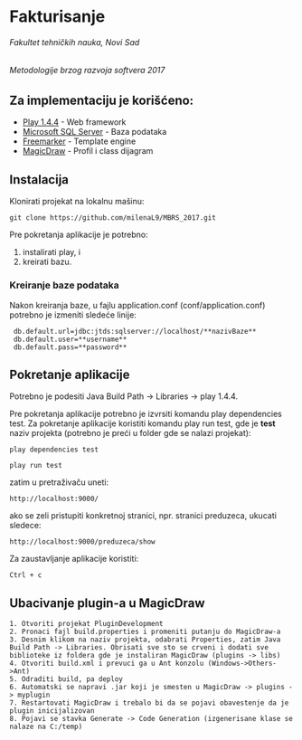 # Fakturisanje
###### Fakultet tehničkih nauka, Novi Sad
###### Metodologije brzog razvoja softvera 2017

## Za implementaciju je korišćeno:
* [Play 1.4.4](https://www.playframework.com/download) - Web framework
* [Microsoft SQL Server](https://www.microsoft.com/en-gb/sql-server/sql-server-downloads) - Baza podataka
* [Freemarker](https://freemarker.apache.org/index.html) - Template engine
* [MagicDraw](https://www.nomagic.com/products/magicdraw) - Profil i class dijagram

## Instalacija
Klonirati projekat na lokalnu mašinu:
```
git clone https://github.com/milenaL9/MBRS_2017.git
```


Pre pokretanja aplikacije je potrebno:
1. instalirati play, i
2. kreirati bazu.


### Kreiranje baze podataka
Nakon kreiranja baze, u fajlu application.conf (conf/application.conf) potrebno je izmeniti sledeće linije:
```
 db.default.url=jdbc:jtds:sqlserver://localhost/**nazivBaze**
 db.default.user=**username**
 db.default.pass=**password**
 ```

## Pokretanje aplikacije
Potrebno je podesiti Java Build Path -> Libraries -> play 1.4.4. 

Pre pokretanja aplikacije potrebno je izvrsiti komandu play dependencies test.
Za pokretanje aplikacije koristiti komandu play run test, gde je **test** naziv projekta (potrebno je preći u folder gde se nalazi projekat):

```
play dependencies test
```
```
play run test
```

zatim u pretraživaču uneti:
```
http://localhost:9000/
```

ako se zeli pristupiti konkretnoj stranici, npr. stranici preduzeca, ukucati sledece:
```
http://localhost:9000/preduzeca/show
```

Za zaustavljanje aplikacije koristiti:
```
Ctrl + c
```


## Ubacivanje plugin-a u MagicDraw
```
1. Otvoriti projekat PluginDevelopment
2. Pronaci fajl build.properties i promeniti putanju do MagicDraw-a
3. Desnim klikom na naziv projekta, odabrati Properties, zatim Java Build Path -> Libraries. Obrisati sve sto se crveni i dodati sve biblioteke iz foldera gde je instaliran MagicDraw (plugins -> libs)
4. Otvoriti build.xml i prevuci ga u Ant konzolu (Windows->Others->Ant)
5. Odraditi build, pa deploy 
6. Automatski se napravi .jar koji je smesten u MagicDraw -> plugins -> myplugin
7. Restartovati MagicDraw i trebalo bi da se pojavi obavestenje da je plugin inicijalizovan
8. Pojavi se stavka Generate -> Code Generation (izgenerisane klase se nalaze na C:/temp)

```
